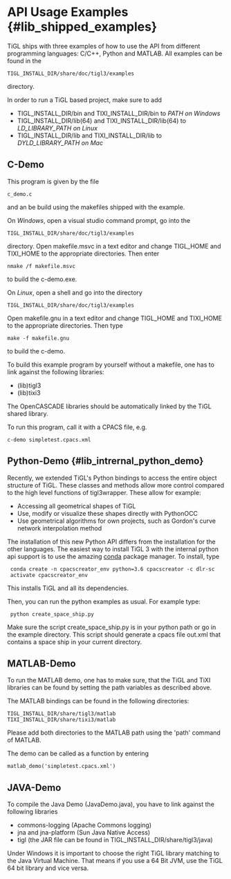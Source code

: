 API Usage Examples {#lib_shipped_examples}
=========================

TiGL ships with three examples of how to use the API from different programming languages: C/C++, Python and MATLAB. 
All examples can be found in the

    TIGL_INSTALL_DIR/share/doc/tigl3/examples

directory.

In order to run a TiGL based project, make sure to add
  - TIGL_INSTALL_DIR/bin and TIXI_INSTALL_DIR/bin to *PATH on Windows*
  - TIGL_INSTALL_DIR/lib(64) and TIXI_INSTALL_DIR/lib(64) to *LD_LIBRARY_PATH on Linux*
  - TIGL_INSTALL_DIR/lib and TIXI_INSTALL_DIR/lib to *DYLD_LIBRARY_PATH on Mac*
	
	
C-Demo
------

This program is given by the file 

    c_demo.c

and an be build using the makefiles shipped with the example.

On *Windows*, open a visual studio command prompt, go into the 

    TIGL_INSTALL_DIR/share/doc/tigl3/examples 

directory. Open makefile.msvc in a text editor and
change TIGL_HOME and TIXI_HOME to the appropriate directories. Then enter

    nmake /f makefile.msvc

to build the c-demo.exe.

On *Linux*, open a shell and go into the directory 

    TIGL_INSTALL_DIR/share/doc/tigl3/examples 

Open makefile.gnu in a text editor and change TIGL_HOME and TIXI_HOME to the appropriate directories.
Then type

    make -f makefile.gnu

to build the c-demo.


To build this example program by yourself without a makefile, one has to link against the following libraries:
  - (lib)tigl3
  - (lib)tixi3

The OpenCASCADE libraries should be automatically linked by the TiGL shared library.

To run this program, call it with a CPACS file, e.g.

    c-demo simpletest.cpacs.xml

    
Python-Demo {#lib_intrernal_python_demo}
---------------------

Recently, we extended TiGL's Python bindings to access the entire object structure of TiGL. 
These classes and methods allow more control compared to the high level functions of tigl3wrapper.
These allow for example:

   - Accessing all geometrical shapes of TiGL
   - Use, modify or visualize these shapes directly with PythonOCC
   - Use geometrical algorithms for own projects, such as Gordon's curve network interpolation method

The installation of this new Python API differs from the installation for the other languages.
The easiest way to install TiGL 3 with the internal python api support is to use the
amazing [conda](http://conda.pydata.org/miniconda.html) package manager. To install, type

     conda create -n cpacscreator_env python=3.6 cpacscreator -c dlr-sc
     activate cpacscreator_env
    
This installs TiGL and all its dependencies. 

Then, you can run the python examples as usual. For example type:

     python create_space_ship.py

Make sure the script create_space_ship.py is in your python path or go in the example
directory. This script should generate a cpacs file out.xml that contains a space ship
in your current directory.


MATLAB-Demo
-----------
To run the MATLAB demo, one has to make sure, that the TiGL and TiXI libraries
can be found by setting the path variables as described above. 

The MATLAB bindings can be found in the following directories:

    TIGL_INSTALL_DIR/share/tigl3/matlab
    TIXI_INSTALL_DIR/share/tixi3/matlab

Please add both directories to the MATLAB path using the 'path' command of MATLAB.

The demo can be called as a function by entering

    matlab_demo('simpletest.cpacs.xml')

	
JAVA-Demo
---------
To compile the Java Demo (JavaDemo.java), you have to link against the following libraries
  - commons-logging (Apache Commons logging)
  - jna and jna-platform (Sun Java Native Access)
  - tigl (the JAR file can be found in TIGL_INSTALL_DIR/share/tigl3/java)
	
Under Windows it is important to choose the right TiGL library matching to the Java Virtual Machine. 
That means if you use a 64 Bit JVM, use the TiGL 64 bit library and vice versa.

